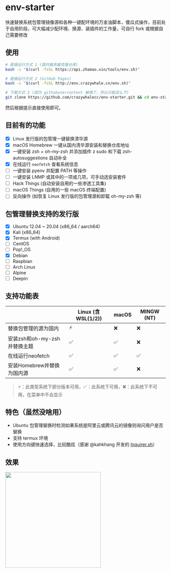 # env-starter
快速替换系统包管理镜像源和各种一键配环境的万金油脚本，傻瓜式操作，目前处于自用阶段，可大幅减少配环境、换源、装插件的工作量，可自行 fork 或根据自己需要修改

## 使用
```bash
# 直接运行方式 1 (国内服务器克隆仓库)
bash -c "$(curl -fsSL https://api.zhamao.xin/tools/env.sh)"

# 直接运行方式 2 (GitHub Pages)
bash -c "$(curl -fsSL http://env.crazywhale.cn/env.sh)"

# 下载方式 3 (因为 githubusercontent 被墙了，所以只能这么下)
git clone https://github.com/crazywhalecc/env-starter.git && cd env-starter && chmod +x env.sh && ./env.sh
```

然后根据提示直接使用即可。

## 目前有的功能
- [X] Linux 发行版的包管理一键替换清华源
- [X] macOS Homebrew 一键从国内清华源安装和替换仓库地址
- [X] 一键安装 zsh + oh-my-zsh 并添加插件 z sudo 和下载 zsh-autosuggestions 自动补全
- [X] 在线运行 `neofetch` 查看系统信息
- [ ] 一键安装 pyenv 并配置 PATH 等操作
- [ ] 一键安装 LNMP 或其中的一项或几项，可手动选安装套件
- [ ] Hack Things (自动安装自用的一些渗透工具集)
- [ ] macOS Things (自用的一些 macOS 终端配置)
- [ ] 反向操作 (如恢复 Linux 发行版的包管理源和卸载 oh-my-zsh 等)

## 包管理替换支持的发行版
- [X] Ubuntu 12.04 ~ 20.04 (x86_64 / aarch64)
- [X] Kali (x86_64)
- [X] Termux (with Android)
- [ ] CentOS
- [ ] Pop!_OS
- [X] Debian
- [ ] Raspbian
- [ ] Arch Linux
- [ ] Alpine
- [ ] Deepin

## 支持功能表
|                              | Linux (含 WSL(1/2))              | macOS             | MINGW (NT)             |
| ---------------------------- | ------------------ | ------------------ | ------------------ |
| 替换包管理的源为国内         | :zap: | :x:                | :x:                |
| 安装zsh和oh-my-zsh并替换主题 | :white_check_mark: | :white_check_mark: | :x:                |
| 在线运行neofetch             | :white_check_mark: | :white_check_mark: | :white_check_mark: |
| 安装Homebrew并替换为国内源   | :white_check_mark:                | :white_check_mark: | :x:                |

> :zap:：此类型系统下部分版本可用，:white_check_mark:：此系统下可用，:x:：此系统下不可用，在菜单中不会显示

## 特色（虽然没啥用）
- Ubuntu 包管理替换时检测如果系统是阿里云或腾讯云的镜像则询问用户是否替换
- 支持 termux 环境
- 使用方向键快速选择，比较酷炫（感谢 @kahkhang 开发的 [Inquirer.sh](https://github.com/kahkhang/Inquirer.sh)）

## 效果
<img src="https://i.loli.net/2020/11/15/OokYNQwymUZ92Eq.gif" height="300" />
